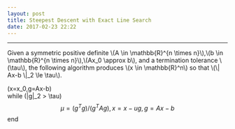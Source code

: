 ```yaml
---
layout: post
title: Steepest Descent with Exact Line Search
date: 2017-02-23 22:22
---
```


----------------
<div>
Given a symmetric positive definite \(A \in \mathbb{R}^{n \times n}\),\(b \in \mathbb{R}^{n \times n}\),\(Ax_0 \approx b\), and a termination tolerance \(\tau\), the following algorithm produces \(x \in \mathbb{R}^n\) so that \(\| Ax-b \|_2 \le \tau\).

\(x=x_0,g=Ax-b\)<br/>
while \(\|g\|_2 > \tau\)<br/>
$$\mu=(g^Tg)/(g^TAg),x=x-ug,g=Ax-b$$
end<br/>

</div>

